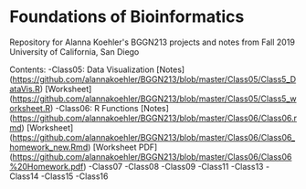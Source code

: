 # Foundations of Bioinformatics

Repository for Alanna Koehler's BGGN213 projects and notes from Fall 2019
University of California, San Diego

Contents:
-Class05: Data Visualization
  [Notes] (https://github.com/alannakoehler/BGGN213/blob/master/Class05/Class5_DataVis.R)
  [Worksheet] (https://github.com/alannakoehler/BGGN213/blob/master/Class05/Class5_worksheet.R)
-Class06: R Functions
  [Notes] (https://github.com/alannakoehler/BGGN213/blob/master/Class06/Class06.rmd)
  [Worksheet] (https://github.com/alannakoehler/BGGN213/blob/master/Class06/Class06_homework_new.Rmd)
  [Worksheet PDF] (https://github.com/alannakoehler/BGGN213/blob/master/Class06/Class06%20Homework.pdf)
-Class07
-Class08
-Class09
-Class11
-Class13
-Class14
-Class15
-Class16
